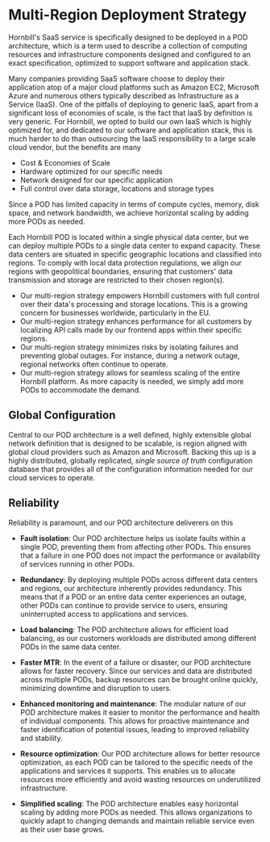 # Multi-Region Deployment Strategy

Hornbill's SaaS service is specifically designed to be deployed in a POD architecture, which is a term used to describe a collection of computing resources and infrastructure components designed and configured to an exact specification, optimized to support software and application stack. 

Many companies providing SaaS software choose to deploy their application atop of a major cloud platforms such as Amazon EC2, Microsoft Azure and numerous others typically described as Infrastructure as a Service (IaaS). One of the pitfalls of deploying to generic IaaS, apart from a significant loss of economies of scale, is the fact that IaaS by definition is very generic.  For Hornbill, we opted to build our own IaaS which is highly optimized for, and dedicated to our software and application stack, this is much harder to do than outsourcing the IaaS responsibility to a large scale cloud vendor, but the benefits are many

- Cost & Economies of Scale
- Hardware optimized for our specific needs
- Network designed for our specific application
- Full control over data storage, locations and storage types

Since a POD has limited capacity in terms of compute cycles, memory, disk space, and network bandwidth, we achieve horizontal scaling by adding more PODs as needed.

Each Hornbill POD is located within a single physical data center, but we can deploy multiple PODs to a single data center to expand capacity. These data centers are situated in specific geographic locations and classified into regions. To comply with local data protection regulations, we align our regions with geopolitical boundaries, ensuring that customers' data transmission and storage are restricted to their chosen region(s).

- Our multi-region strategy empowers Hornbill customers with full control over their data's processing and storage locations. This is a growing concern for businesses worldwide, particularly in the EU.
- Our multi-region strategy enhances performance for all customers by localizing API calls made by our frontend apps within their specific regions.
- Our multi-region strategy minimizes risks by isolating failures and preventing global outages. For instance, during a network outage, regional networks often continue to operate.
- Our multi-region strategy allows for seamless scaling of the entire Hornbill platform. As more capacity is needed, we simply add more PODs to accommodate the demand.

## Global Configuration

Central to our POD architecture is a well defined, highly extensible global network definition that is designed to be scalable, is region aligned with global cloud providers such as Amazon and Microsoft.  Backing this up is a highly distributed, globally replicated, _single source of truth_ configuration database that provides all of the configuration information needed for our cloud services to operate. 

## Reliability 

Reliability is paramount, and our POD architecture deliverers on this

- __Fault isolation__: Our POD architecture helps us isolate faults within a single POD, preventing them from affecting other PODs. This ensures that a failure in one POD does not impact the performance or availability of services running in other PODs.

- __Redundancy__: By deploying multiple PODs across different data centers and regions, our architecture inherently provides redundancy. This means that if a POD or an entire data center experiences an outage, other PODs can continue to provide service to users, ensuring uninterrupted access to applications and services.

- __Load balancing__: The POD architecture allows for efficient load balancing, as our customers workloads are distributed among different PODs in the same data center.

- __Faster MTR__: In the event of a failure or disaster, our POD architecture allows for faster recovery. Since our services and data are distributed across multiple PODs, backup resources can be brought online quickly, minimizing downtime and disruption to users.

- __Enhanced monitoring and maintenance__: The modular nature of our POD architecture makes it easier to monitor the performance and health of individual components. This allows for proactive maintenance and faster identification of potential issues, leading to improved reliability and stability.

- __Resource optimization__: Our POD architecture allows for better resource optimization, as each POD can be tailored to the specific needs of the applications and services it supports. This enables us to allocate resources more efficiently and avoid wasting resources on underutilized infrastructure.

- __Simplified scaling__: The POD architecture enables easy horizontal scaling by adding more PODs as needed. This allows organizations to quickly adapt to changing demands and maintain reliable service even as their user base grows.